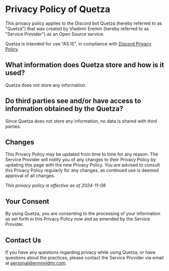 # Privacy Policy of Quetza

This privacy policy applies to the Discord bot Quetza (hereby referred to as "Quetza")
that was created by Vladimir Eremin (hereby referred to as "Service Provider")
as an Open Source service.

Quetza is intended for use "AS IS",
in compliance with [Discord Privacy Policy](https://discord.com/privacy).

## What information does Quetza store and how is it used?

Quetza does not store any information.

## Do third parties see and/or have access to information obtained by the Quetza?

Since Quetza does not store any information, no data is shared with third parties.

## Changes

This Privacy Policy may be updated from time to time for any reason.
The Service Provider will notify you of any changes to their Privacy Policy
by updating this page with the new Privacy Policy.
You are advised to consult this Privacy Policy regularly for any changes,
as continued use is deemed approval of all changes.

_This privacy policy is effective as of 2024-11-08_

## Your Consent

By using Quetza, you are consenting to the processing of your information
as set forth in this Privacy Policy now and as amended by the Service Provider.

## Contact Us

If you have any questions regarding privacy while using Quetza, or have questions
about the practices, please contact the Service Provider via email at [personal@ermnvldmr.com](mailto:personal@ermnvldmr.com).
